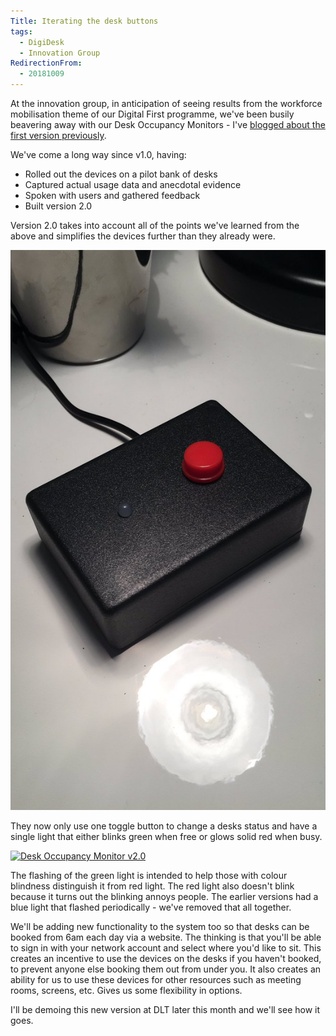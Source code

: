 ```yaml
---
Title: Iterating the desk buttons
tags:
  - DigiDesk
  - Innovation Group
RedirectionFrom:
  - 20181009
---
```

At the innovation group, in anticipation of seeing results from the workforce mobilisation theme of our Digital First programme, we've been busily beavering away with our Desk Occupancy Monitors - I've [blogged about the first version previously](/20180829).

We've come a long way since v1.0, having:

* Rolled out the devices on a pilot bank of desks
* Captured actual usage data and anecdotal evidence
* Spoken with users and gathered feedback
* Built version 2.0

Version 2.0 takes into account all of the points we've learned from the above and simplifies the devices further than they already were. 

![v2.0 of the desk button](/assets/images/2018-10-09-desk-button-v2.jpg)

They now only use one toggle button to change a desks status and have a single light that either blinks green when free or glows solid red when busy.

[![Desk Occupancy Monitor v2.0](https://img.youtube.com/vi/movcK6mVciE/0.jpg)](https://www.youtube.com/watch?v=movcK6mVciE)

The flashing of the green light is intended to help those with colour blindness distinguish it from red light. The red light also doesn't blink because it turns out the blinking annoys people. The earlier versions had a blue light that flashed periodically - we've removed that all together.

We'll be adding new functionality to the system too so that desks can be booked from 6am each day via a website. The thinking is that you'll be able to sign in with your network account and select where you'd like to sit. This creates an incentive to use the devices on the desks if you haven't booked, to prevent anyone else booking them out from under you. It also creates an ability for us to use these devices for other resources such as meeting rooms, screens, etc. Gives us some flexibility in options.

I'll be demoing this new version at DLT later this month and we'll see how it goes.